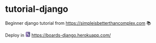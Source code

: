 # tutorial-django
Beginner django tutorial from https://simpleisbetterthancomplex.com 📚
<p>

Deploy in <img src="static/img/heroku.png" />  https://boards-django.herokuapp.com/  
<p>


